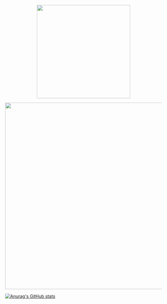 <a href="https://yasservanshalash.github.io">
<p align="center">
<img src="https://i.ibb.co/b1QqR6W/laptop-wave.png" width="300"/>
</p>
<p align="center">
<img src="https://i.ibb.co/4gjrj8M/Screenshot-2023-02-16-at-00-34-54.png" width="600"/>
</p>

</a>

[![Anurag's GitHub stats](https://github-readme-stats.vercel.app/api?username=yasservanshalash)](https://github.com/yasservanshalash/github-readme-stats)
